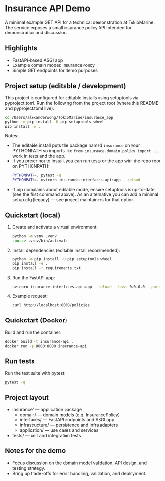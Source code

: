 # Insurance API Demo

A minimal example GET API for a technical demonstration at TokioMarine. The service exposes a small insurance policy API intended for demonstration and discussion.

## Highlights
- FastAPI-based ASGI app
- Example domain model: InsurancePolicy
- Simple GET endpoints for demo purposes

## Project setup (editable / development)
This project is configured for editable installs using setuptools via pyproject.toml. Run the following from the project root (where this README and pyproject.toml live):

```bash
cd /Users/alexanderwong/TokioMarine/insurance_app
python -m pip install -U pip setuptools wheel
pip install -e .
```

Notes:
- The editable install puts the package named `insurance` on your PYTHONPATH so imports like `from insurance.domain.policy import ...` work in tests and the app.
- If you prefer not to install, you can run tests or the app with the repo root on PYTHONPATH:
  ```bash
  PYTHONPATH=. pytest -q
  PYTHONPATH=. uvicorn insurance.interfaces.api:app --reload
  ```
- If pip complains about editable mode, ensure setuptools is up-to-date (see the first command above). As an alternative you can add a minimal setup.cfg (legacy) — see project maintainers for that option.

## Quickstart (local)
1. Create and activate a virtual environment:
   ```sh
   python -m venv .venv
   source .venv/bin/activate
   ```
2. Install dependencies (editable install recommended):
   ```sh
   python -m pip install -U pip setuptools wheel
   pip install -e .
   pip install -r requirements.txt
   ```
3. Run the FastAPI app:
   ```sh
   uvicorn insurance.interfaces.api:app --reload --host 0.0.0.0 --port 8000
   ```
4. Example request:
   ```sh
   curl http://localhost:8000/policies
   ```

## Quickstart (Docker)
Build and run the container:
```sh
docker build -t insurance-api .
docker run -p 8000:8000 insurance-api
```

## Run tests
Run the test suite with pytest:
```sh
pytest -q
```

## Project layout
- insurance/ — application package
  - domain/ — domain models (e.g. InsurancePolicy)
  - interfaces/ — FastAPI endpoints and ASGI app
  - infrastructure/ — persistence and infra adapters
  - application/ — use cases and services
- tests/ — unit and integration tests

## Notes for the demo
- Focus discussion on the domain model validation, API design, and testing strategy.
- Bring up trade-offs for error handling, validation, and deployment.